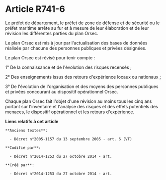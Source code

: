 # Article R741-6

Le préfet de département, le préfet de zone de défense et de sécurité ou le préfet maritime arrête au fur et à mesure de leur
élaboration et de leur révision les différentes parties du plan Orsec.

Le plan Orsec est mis à jour par l'actualisation des bases de données réalisée par chacune des personnes publiques et privées
désignées.

Le plan Orsec est révisé pour tenir compte :

1° De la connaissance et de l'évolution des risques recensés ;

2° Des enseignements issus des retours d'expérience locaux ou nationaux ;

3° De l'évolution de l'organisation et des moyens des personnes publiques et privées concourant au dispositif opérationnel
Orsec.

Chaque plan Orsec fait l'objet d'une révision au moins tous les cinq ans portant sur l'inventaire et l'analyse des risques et
des effets potentiels des menaces, le dispositif opérationnel et les retours d'expérience.

**Liens relatifs à cet article**

	**Anciens textes**:

	  - Décret n°2005-1157 du 13 septembre 2005 - art. 6 (VT)

	**Codifié par**:

	  - Décret n°2014-1253 du 27 octobre 2014 - art.

	**Créé par**:

	  - Décret n°2014-1253 du 27 octobre 2014 - art.
